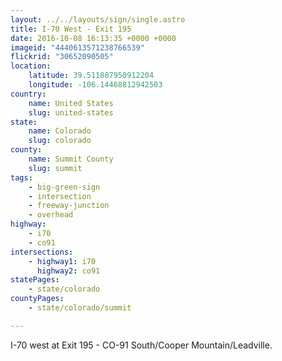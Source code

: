 ```yaml
---
layout: ../../layouts/sign/single.astro
title: I-70 West - Exit 195
date: 2016-10-08 16:13:35 +0000 +0000
imageid: "4440613571238766539"
flickrid: "30652090505"
location:
    latitude: 39.511887950912204
    longitude: -106.14468812942503
country:
    name: United States
    slug: united-states
state:
    name: Colorado
    slug: colorado
county:
    name: Summit County
    slug: summit
tags:
    - big-green-sign
    - intersection
    - freeway-junction
    - overhead
highway:
    - i70
    - co91
intersections:
    - highway1: i70
      highway2: co91
statePages:
    - state/colorado
countyPages:
    - state/colorado/summit

---
```

I-70 west at Exit 195 - CO-91 South/Cooper Mountain/Leadville.